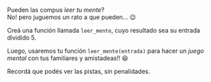Pueden las compus _leer tu mente_?   
No! pero juguemos un rato a que pueden... :wink:

Creá una función llamada `leer_mente`, cuyo resultado sea su entrada dividido 5. 


Luego, usaremos tu función `leer_mente(entrada)` para hacer un *juego mental* con tus familiares y amistadeas!!  :laughing: 

Recordá que podés ver las pistas, sin penalidades.
